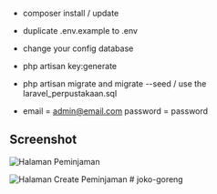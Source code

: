 
- composer install / update
- duplicate .env.example to .env
- change your config database
- php artisan key:generate

- php artisan migrate and migrate --seed / use the laravel_perpustakaan.sql
- email = admin@email.com password = password


## Screenshot
![Halaman Peminjaman](https://github.com/mahmudinm/laravel-perpustakaan/raw/master/screenshot/peminjamanIndex.png)

![Halaman Create Peminjaman](https://github.com/mahmudinm/laravel-perpustakaan/raw/master/screenshot/peminjamanCreate.png)
#   j o k o - g o r e n g  
 